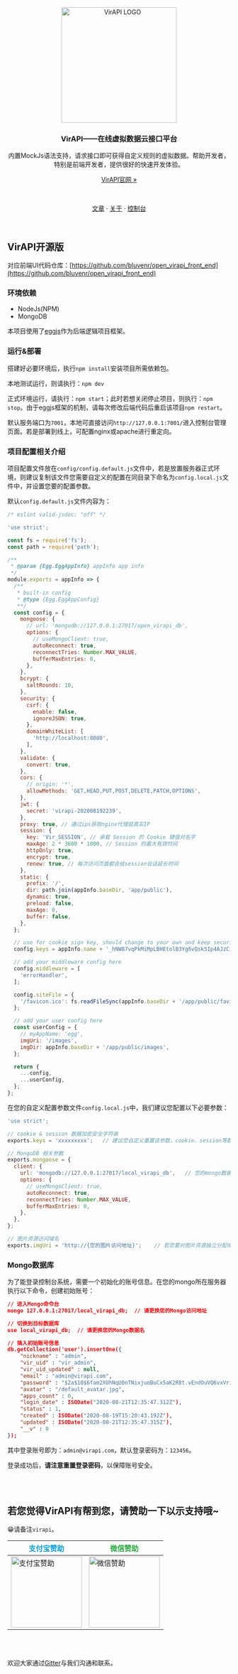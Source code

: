 <div style="text-align:center;" align="center">

<img src="https://images.gitee.com/uploads/images/2020/0821/230221_561fc363_863133.png" alt="VirAPI LOGO" style="width:260px;">

<h3>VirAPI——在线虚拟数据云接口平台</h3>

内置MockJs语法支持，请求接口即可获得自定义规则的虚拟数据。帮助开发者，特别是前端开发者，提供很好的快速开发体验。

[VirAPI官网  »](http://www.virapi.com/?_from=github)

<br/>

[文章](http://www.virapi.com/article.html?_from=github)
·
[关于](http://www.virapi.com/about.html?_from=github)
·
[控制台](http://console.virapi.com/?_from=github)

</div>
<br/>

## VirAPI开源版

对应前端UI代码仓库：[https://github.com/bluvenr/open_virapi_front_end](https://github.com/bluvenr/open_virapi_front_end)

### 环境依赖
+ NodeJs(NPM)
+ MongoDB

本项目使用了[eggjs](https://eggjs.org/zh-cn/intro/quickstart.html)作为后端逻辑项目框架。

### 运行&部署
搭建好必要环境后，执行`npm install`安装项目所需依赖包。

本地测试运行，则请执行：`npm dev`

正式环境运行，请执行：`npm start`；此时若想关闭停止项目，则执行：`npm stop`。由于eggjs框架的机制，请每次修改后端代码后重启该项目`npm restart`。

默认服务端口为`7001`，本地可直接访问`http://127.0.0.1:7001/`进入控制台管理页面。若是部署到线上，可配置nginx或apache进行重定向。


### 项目配置相关介绍
项目配置文件放在`config/config.default.js`文件中，若是放置服务器正式环境，则建议复制该文件您需要自定义的配置在同目录下命名为`config.local.js`文件中，并设置您要的配置参数。

默认`config.default.js`文件内容为：

``` javascript
/* eslint valid-jsdoc: "off" */

'use strict';

const fs = require('fs');
const path = require('path');

/**
 * @param {Egg.EggAppInfo} appInfo app info
 */
module.exports = appInfo => {
  /**
   * built-in config
   * @type {Egg.EggAppConfig}
   **/
  const config = {
    mongoose: {
      // url: 'mongodb://127.0.0.1:27017/open_virapi_db',
      options: {
        // useMongoClient: true,
        autoReconnect: true,
        reconnectTries: Number.MAX_VALUE,
        bufferMaxEntries: 0,
      },
    },
    bcrypt: {
      saltRounds: 10,
    },
    security: {
      csrf: {
        enable: false,
        ignoreJSON: true,
      },
      domainWhiteList: [
        'http://localhost:8080',
      ],
    },
    validate: {
      convert: true,
    },
    cors: {
      // origin: '*',
      allowMethods: 'GET,HEAD,PUT,POST,DELETE,PATCH,OPTIONS',
    },
    jwt: {
      secret: 'virapi-202008192239',
    },
    proxy: true, // 通过ips获取nginx代理层真实IP
    session: {
      key: 'Vir_SESSION', // 承载 Session 的 Cookie 键值对名字
      maxAge: 2 * 3600 * 1000, // Session 的最大有效时间
      httpOnly: true,
      encrypt: true,
      renew: true, // 每次访问页面都会给session会话延长时间
    },
    static: {
      prefix: '/',
      dir: path.join(appInfo.baseDir, 'app/public'),
      dynamic: true,
      preload: false,
      maxAge: 0,
      buffer: false,
    },
  };

  // use for cookie sign key, should change to your own and keep security
  config.keys = appInfo.name + '_hNW87vqPkMiMpLBHEtolB3Yg6vQsk5Ip4AJzCih2QCXbZBmjh5I033ELjdwB';

  // add your middleware config here
  config.middleware = [
    'errorHandler',
  ];

  config.siteFile = {
    '/favicon.ico': fs.readFileSync(appInfo.baseDir + '/app/public/favicon.ico'),
  };

  // add your user config here
  const userConfig = {
    // myAppName: 'egg',
    imgUri: '/images',
    imgDir: appInfo.baseDir + '/app/public/images',
  };

  return {
    ...config,
    ...userConfig,
  };
};
```

在您的自定义配置参数文件`config.local.js`中，我们建议您配置以下必要参数：

``` javascript
'use strict';

// cookie & session 数据加密安全字符串
exports.keys = 'xxxxxxxxx';   // 建议您自定义重置该参数，cookie、session等数据加密时会用到该参数

// MongoDB 相关参数
exports.mongoose = {
  client: {
    url: 'mongodb://127.0.0.1:27017/local_virapi_db',   // 您的mongo数据库访问地址
    options: {
      // useMongoClient: true,
      autoReconnect: true,
      reconnectTries: Number.MAX_VALUE,
      bufferMaxEntries: 0,
    },
  },
};

// 图片资源访问域名
exports.imgUri = 'http://{您的图片访问地址}';    // 若您要对图片资源独立分配域名可设置该参数
```


### Mongo数据库
为了能登录控制台系统，需要一个初始化的账号信息。在您的mongo所在服务器执行以下命令，创建初始账号：

``` json
// 进入Mongo命令台
mongo 127.0.0.1:27017/local_virapi_db;  // 请更换您的Mongo访问地址

// 切换到目标数据库
use local_virapi_db;  // 请更换您的Mongo数据名

// 插入初始账号信息
db.getCollection('user').insertOne({
    "nickname" : "admin",
    "vir_uid" : "vir_admin",
    "vir_uid_updated" : null,
    "email" : "admin@virapi.com",
    "password" : "$2a$10$6fam2XUhNqU0nTNixjuoBuCx5aK2R8t.vEndOuVQ6vxVrinWXu9wy",
    "avatar" : "/default_avatar.jpg",
    "apps_count" : 0,
    "login_date" : ISODate("2020-08-21T12:35:47.312Z"),
    "status" : 1,
    "created" : ISODate("2020-08-19T15:20:43.192Z"),
    "updated" : ISODate("2020-08-21T12:35:47.315Z"),
    "__v" : 0
});
```

其中登录账号即为：`admin@virapi.com`，默认登录密码为：`123456`。

登录成功后，**请注意重置登录密码**，以保障账号安全。

<br/>
<br/>

## 若您觉得VirAPI有帮到您，请赞助一下以示支持哦~
😁请备注`virapi`。

| <div style="text-align:center;color:#019fe8;">支付宝赞助</div> | <div style="text-align:center;color:#22ab39;">微信赞助</div> |
| --------- | --------- |
| <img src="https://images.gitee.com/uploads/images/2020/0821/230258_d7ecb18b_863133.png" alt="支付宝赞助" width="160px"> | <img src="https://images.gitee.com/uploads/images/2020/0821/230314_08ec5aad_863133.png" alt="微信赞助" width="160px"> |

<br/>
<br/>

欢迎大家通过[Gitter](https://gitter.im/virapi/feedback)与我们沟通和联系。
